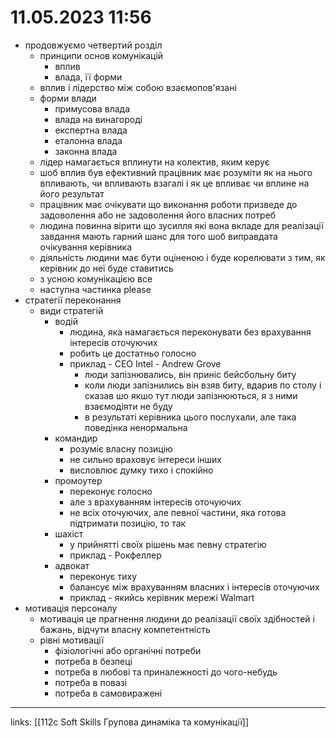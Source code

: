 # 11.05.2023 11:56

- продовжуємо четвертий розділ
  - принципи основ комунікацій
    - вплив
    - влада, її форми
  - вплив і лідерство між собою взаємопов'язані
  - форми влади
    - примусова влада
    - влада на винагороді
    - експертна влада
    - еталонна влада
    - законна влада
  - лідер намагається вплинути на колектив, яким керує
  - шоб вплив був ефективний працівник має розуміти як на нього впливають, чи впливають взагалі і як це впливає чи вплине на його результат
  - працівник має очікувати що виконання роботи призведе до задоволення або не задоволення його власних потреб
  - людина повинна вірити що зусилля які вона вкладе для реалізації завдання мають гарний шанс для того шоб виправдата очікування керівника
  - діяльність людини має бути оціненою і буде корелювати з тим, як керівник до неї буде ставитись
  - з усною комунікацією все
  - наступна частинка please
- стратегії переконання
  - види стратегій
    - водій
      - людина, яка намагається переконувати без врахування інтересів оточуючих
      - робить це достатньо голосно
      - приклад - СЕО Intel - Andrew Grove
        - люди запізнювались, він приніс бейсбольну биту
        - коли люди запізнились він взяв биту, вдарив по столу і сказав шо якшо тут люди запізнюються, я з ними взаємодіяти не буду
        - в результаті керівника цього послухали, але така поведінка ненормальна
    - командир
      - розуміє власну позицію
      - не сильно враховує інтереси інших
      - висловлює думку тихо і спокійно
    - промоутер
      - переконує голосно
      - але з врахуванням інтересів оточуючих
      - не всіх оточуючих, але певної частини, яка готова підтримати позицію, то так
    - шахіст
      - у прийнятті своїх рішень має певну стратегію
      - приклад - Рокфеллер
    - адвокат
      - переконує тиху
      - балансує між врахуванням власних і інтересів оточуючих
      - приклад - якийсь керівник мережі Walmart
- мотивація персоналу
  - мотивація це прагнення людини до реалізації своїх здібностей і бажань, відчути власну компетентність
  - рівні мотивації
    - фізіологічні або органічні потреби
    - потреба в безпеці
    - потреба в любові та приналежності до чого-небудь
    - потреба в повазі
    - потреба в самовиражені



---

links: [[112c Soft Skills Групова динаміка та комунікації]]

